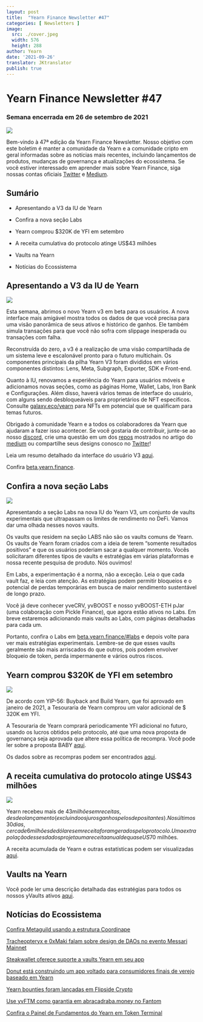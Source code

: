 ```yaml
---
layout: post
title:  "Yearn Finance Newsletter #47"
categories: [ Newsletters ]
image:
  src: ./cover.jpeg
  width: 576
  height: 288
author: Yearn
date: '2021-09-26'
translator: JKtranslator
publish: true
---
```


# Yearn Finance Newsletter #47

### Semana encerrada em 26 de setembro de 2021

![](/_newsletters/Yearn-Finance-Newsletter-47/image1.jpg)

Bem-vindo à 47ª edição da Yearn Finance Newsletter. Nosso objetivo com este boletim é manter a comunidade da Yearn e a comunidade cripto em geral informadas sobre as notícias mais recentes, incluindo lançamentos de produtos, mudanças de governança e atualizações do ecossistema. Se você estiver interessado em aprender mais sobre Yearn Finance, siga nossas contas oficiais [Twitter](https://twitter.com/iearnfinance) e [Medium](https://medium.com/iearn).

## Sumário

- Apresentando a V3 da IU de Yearn

- Confira a nova seção Labs

- Yearn comprou $320K de YFI em setembro

- A receita cumulativa do protocolo atinge US$43 milhões

- Vaults na Yearn

- Notícias do Ecossistema


## Apresentando a V3 da IU de Yearn

![](/_newsletters/Yearn-Finance-Newsletter-47/image2.jpg)

Esta semana, abrimos o novo Yearn v3 em beta para os usuários. A nova interface mais amigável mostra todos os dados de que você precisa para uma visão panorâmica de seus ativos e histórico de ganhos. Ele também simula transações para que você não sofra com slippage inesperada ou transações com falha.

Reconstruída do zero, a v3 é a realização de uma visão compartilhada de um sistema leve e escalonável pronto para o futuro multichain. Os componentes principais da pilha Yearn V3 foram divididos em vários componentes distintos: Lens, Meta, Subgraph, Exporter, SDK e Front-end.

Quanto à IU, renovamos a experiência do Yearn para usuários móveis e adicionamos novas seções, como as páginas Home, Wallet, Labs, Iron Bank e Configurações. Além disso, haverá vários temas de interface do usuário, com alguns sendo desbloqueáveis para proprietários de NFT específicos. Consulte [galaxy.eco/yearn](https://galaxy.eco/yearn) para NFTs em potencial que se qualificam para temas futuros.

Obrigado à comunidade Yearn e a todos os colaboradores da Yearn que ajudaram a fazer isso acontecer. Se você gostaria de contribuir, junte-se ao nosso [discord](https://discord.gg/8rF374XkXy), crie uma questão em um dos [repos](https://github.com/yearn) mostrados no artigo do [medium](https://medium.com/iearn/yearn-ui-v3-0-a194355bdb1f) ou compartilhe seus designs conosco no [Twitter](https://twitter.com/iearnfinance)!

Leia um resumo detalhado da interface do usuário V3 [aqui](https://medium.com/iearn/yearn-ui-v3-0-a194355bdb1f).

Confira [beta.yearn.finance](https://beta.yearn.finance/).

## Confira a nova seção Labs

![](/_newsletters/Yearn-Finance-Newsletter-47/image3.jpg)

Apresentando a seção Labs na nova IU do Yearn V3, um conjunto de vaults experimentais que ultrapassam os limites de rendimento no DeFi. Vamos dar uma olhada nesses novos vaults.

Os vaults que residem na seção LABS não são os vaults comuns de Yearn. Os vaults de Yearn foram criados com a ideia de terem “somente resultados positivos” e que os usuários poderiam sacar a qualquer momento. Vocês solicitaram diferentes tipos de vaults e estratégias em várias plataformas e nossa recente pesquisa de produto. Nós ouvimos!

Em Labs, a experimentação é a norma, não a exceção. Leia o que cada vault faz, e leia com atenção. As estratégias podem permitir bloqueios e o potencial de perdas temporárias em busca de maior rendimento sustentável de longo prazo.

Você já deve conhecer yveCRV, yvBOOST e nosso yvBOOST-ETH pJar (uma colaboração com Pickle Finance), que agora estão ativos no Labs. Em breve estaremos adicionando mais vaults ao Labs, com páginas detalhadas para cada um.

Portanto, confira o Labs em [beta.yearn.finance/#labs](https://beta.yearn.finance/#/labs) e depois volte para ver mais estratégias experimentais. Lembre-se de que esses vaults geralmente são mais arriscados do que outros, pois podem envolver bloqueio de token, perda impermanente e vários outros riscos.

## Yearn comprou $320K de YFI em setembro

![](/_newsletters/Yearn-Finance-Newsletter-47/image4.jpg)

De acordo com YIP-56: Buyback and Build Yearn, que foi aprovado em janeiro de 2021, a Tesouraria de Yearn comprou um valor adicional de $ 320K em YFI.

A Tesouraria de Yearn comprará periodicamente YFI adicional no futuro, usando os lucros obtidos pelo protocolo, até que uma nova proposta de governança seja aprovada que altere essa política de recompra. Você pode ler sobre a proposta BABY [aqui](https://snapshot.org/#/yearn/proposal/Qmb6gBzjvgLMazSrQQGVcjutLNdkVyM2Lh6yckMzdoaHWZ).

Os dados sobre as recompras podem ser encontrados [aqui](https://www.yfistats.com/financials/YFIBuybacks.html).

## A receita cumulativa do protocolo atinge US$43 milhões

![](/_newsletters/Yearn-Finance-Newsletter-47/image5.jpg)

Yearn recebeu mais de $43 milhões em receitas, desde o lançamento (excluindo os juros ganhos pelos depositantes). Nos últimos 30 dias, cerca de 6 milhões de dólares em receita foram gerados pelo protocolo. Uma extrapolação desses dados projeta uma receita anual de quase US$70 milhões.

A receita acumulada de Yearn e outras estatísticas podem ser visualizadas [aqui](https://www.yfistats.com/).

## Vaults na Yearn

Você pode ler uma descrição detalhada das estratégias para todos os nossos yVaults ativos [aqui](https://medium.com/yearn-state-of-the-vaults/the-vaults-at-yearn-9237905ffed3).

## Notícias do Ecossistema

[Confira Metaguild usando a estrutura Coordinape](https://twitter.com/metaguildcom/status/1440368717888557068)

[Tracheopteryx e 0xMaki falam sobre design de DAOs no evento Messari Mainnet](https://twitter.com/MessariCrypto/status/1440412651457110020)

[Steakwallet oferece suporte a vaults Yearn em seu app](https://twitter.com/steakwallet/status/1440734147194994694)

[Donut está construindo um app voltado para consumidores finais de verejo baseado em Yearn](https://twitter.com/bantg/status/1438680337735987209)

[Yearn bounties foram lançadas em Flipside Crypto](https://twitter.com/flipsidecrypto/status/1438613782507446273)

[Use yvFTM como garantia em abracadraba.money no Fantom](https://twitter.com/MIM_Spell/status/1441912161001820161?s=20)

[Confira o Painel de Fundamentos do Yearn em Token Terminal](https://twitter.com/iearnfinance/status/1441179921523507200)
